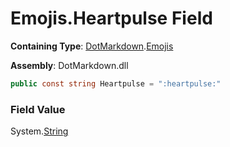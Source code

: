 # Emojis\.Heartpulse Field

**Containing Type**: [DotMarkdown](../../README.md)\.[Emojis](../README.md)

**Assembly**: DotMarkdown\.dll

```csharp
public const string Heartpulse = ":heartpulse:"
```

### Field Value

System\.[String](https://docs.microsoft.com/en-us/dotnet/api/system.string)